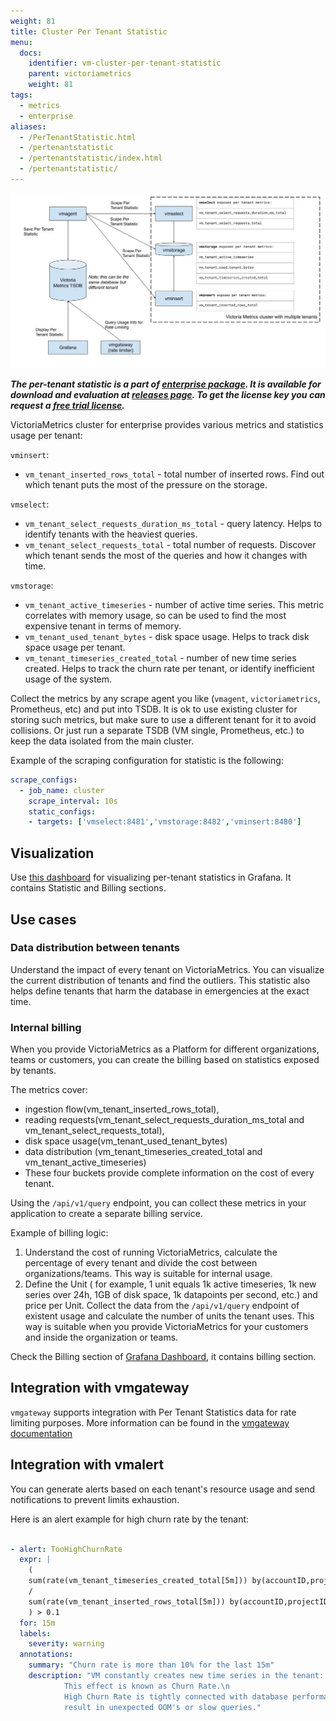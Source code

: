 ```yaml
---
weight: 81
title: Cluster Per Tenant Statistic
menu:
  docs:
    identifier: vm-cluster-per-tenant-statistic
    parent: victoriametrics
    weight: 81
tags:
  - metrics
  - enterprise
aliases:
  - /PerTenantStatistic.html
  - /pertenantstatistic
  - /pertenantstatistic/index.html
  - /pertenantstatistic/
---
```

![cluster-per-tenant-stat](PerTenantStatistic-stats.webp)

***The per-tenant statistic is a part of [enterprise package](https://docs.victoriametrics.com/victoriametrics/enterprise/). It is available for download and evaluation at [releases page](https://github.com/VictoriaMetrics/VictoriaMetrics/releases/latest).
To get the license key you can request a [free trial license](https://victoriametrics.com/products/enterprise/trial/).***

VictoriaMetrics cluster for enterprise provides various metrics and statistics usage per tenant:

`vminsert`:

* `vm_tenant_inserted_rows_total` - total number of inserted rows. Find out which tenant puts the most of the pressure on the storage.

`vmselect`:

* `vm_tenant_select_requests_duration_ms_total` - query latency. Helps to identify tenants with the heaviest queries.
* `vm_tenant_select_requests_total` - total number of requests. Discover which tenant sends the most of the queries and how it changes with time.

`vmstorage`:

* `vm_tenant_active_timeseries` - number of active time series. This metric correlates with memory usage, so can be used to find the most expensive tenant in terms of memory.
* `vm_tenant_used_tenant_bytes` - disk space usage. Helps to track disk space usage per tenant.
* `vm_tenant_timeseries_created_total` - number of new time series created. Helps to track
  the churn rate per tenant, or identify inefficient usage of the system.

Collect the metrics by any scrape agent you like (`vmagent`, `victoriametrics`, Prometheus, etc) and put into TSDB.
It is ok to use existing cluster for storing such metrics, but make sure to use a different tenant for it to avoid collisions.
Or just run a separate TSDB (VM single, Prometheus, etc.) to keep the data isolated from the main cluster.

Example of the scraping configuration for statistic is the following:

```yaml
scrape_configs:
  - job_name: cluster
    scrape_interval: 10s
    static_configs:
    - targets: ['vmselect:8481','vmstorage:8482','vminsert:8480']
```

## Visualization

Use [this dashboard](https://grafana.com/grafana/dashboards/16399) for visualizing per-tenant statistics in Grafana.
It contains Statistic and Billing sections.

## Use cases

### Data distribution between tenants

Understand the impact of every tenant on VictoriaMetrics. You can visualize the current distribution of tenants and find the outliers. This statistic also helps define tenants that harm the database in emergencies at the exact time.

### Internal billing

When you provide VictoriaMetrics as a Platform for different organizations, teams or customers, you can create the billing based on statistics exposed by tenants.

The metrics cover:

* ingestion flow(vm_tenant_inserted_rows_total),
* reading requests(vm_tenant_select_requests_duration_ms_total and vm_tenant_select_requests_total),
* disk space usage(vm_tenant_used_tenant_bytes)
* data distribution (vm_tenant_timeseries_created_total and vm_tenant_active_timeseries)
* These four buckets provide complete information on the cost of every tenant.

Using the `/api/v1/query` endpoint, you can collect these metrics in your application to create a separate billing service.

Example of billing logic:

1. Understand the cost of running VictoriaMetrics, calculate the percentage of every tenant and divide the cost between organizations/teams. This way is suitable for internal usage.
1. Define the Unit ( for example, 1 unit equals 1k active timeseries, 1k new series over 24h, 1GB of disk space, 1k datapoints per second, etc.) and price per Unit. Collect the data from the `/api/v1/query` endpoint of existent usage and calculate the number of units the tenant uses. This way is suitable when you provide VictoriaMetrics for your customers and inside the organization or teams.

Check the Billing section of [Grafana Dashboard](#visualization), it contains billing section.

## Integration with vmgateway

`vmgateway` supports integration with Per Tenant Statistics data for rate limiting purposes.
More information can be found in the [vmgateway documentation](https://docs.victoriametrics.com/victoriametrics/vmgateway/)

## Integration with vmalert

You can generate alerts based on each tenant's resource usage and send notifications
to prevent limits exhaustion.

Here is an alert example for high churn rate by the tenant:

```yaml

- alert: TooHighChurnRate
  expr: |
    (
    sum(rate(vm_tenant_timeseries_created_total[5m])) by(accountID,projectID)
    /
    sum(rate(vm_tenant_inserted_rows_total[5m])) by(accountID,projectID)
    ) > 0.1
  for: 15m
  labels:
    severity: warning
  annotations:
    summary: "Churn rate is more than 10% for the last 15m"
    description: "VM constantly creates new time series in the tenant: {{ $labels.accountID }}:{{ $labels.projectID }}.\n
            This effect is known as Churn Rate.\n
            High Churn Rate is tightly connected with database performance and may
            result in unexpected OOM's or slow queries."
```

